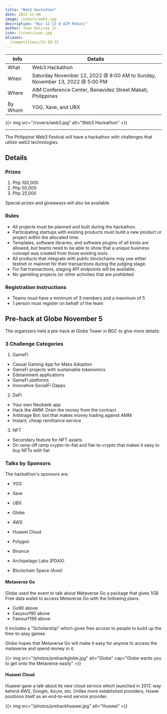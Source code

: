 ```yaml
---
title: "Web3 Hackathon"
date: 2022-11-06
image: /covers/web3.jpg
description: "Nov 12-13 @ AIM Makati"
author: Juan Dalisay Jr.
icon: /icons/juan.jpg
aliases:
  /competitions/22-10-25
---
```



Info | Details 
--- | ---
What | Web3 Hackathon
When | Saturday November 12, 2022 @ 8:00 AM to Sunday, November 13, 2022 @ 5:00 PM
Where | AIM Conference Center, Benavidez Street Makati, Philippines
By Whom | YGG, Xave, and UBX

{{< img src="/covers/web3.jpg" alt="Web3 Hackathon" >}}

---

The Philippine Web3 Festival will have a hackathon with challenges that utilize web3 technologies. 

## Details

### Prizes

1. Php 100,000
2. Php 50,000
3. Php 25,000

Special prizes and giveaways will also be available.

### Rules

- All projects must be planned and built during the hackathon. 
- Participating startups with existing products must build a new product or project within the allocated time.
- Templates, software libraries, and software plugins of all kinds are allowed, but teams need to be able to show that a unique business concept was created from those existing tools.
- All products that integrate with public blockchains may use either testnet or mainnet for their transactions during the judging stage. 
- For fiat transactions, staging API endpoints will be available.
- No gambling projects (or other activities that are prohibited

### Registration Instructions

- Teams must have a minimum of 3 members and a maximum of 5
- 1 person must register on behalf of the team


## Pre-hack at Globe November 5

The organizers held a pre-hack at Globe Tower in BGC to give more details: 

### 3 Challenge Categories

1. GameFi
  - Casual Gaming App for Mass Adoption
  - GameFi projects with sustainable tokenomics
  - Edutainment applications
  - GameFi platforms 
  - Innovative SocialFi Dapps

2. DeFi
  - Your own Neobank app
  - Hack the AMM: Drain the money from the contract
  - Arbitrage Bot: bot that makes money trading against AMM
  - Instant, cheap remittance service

3. NFT
  - Secondary feature for NFT assets
  - On ramp off ramp crypto-to-fiat and fiat-to-crypto that makes it easy to buy NFTs with fiat


### Talks by Sponsors

The hackathon's sponsors are:

- YGG
- Xave
- UBX

- Globe
- AWS
- Huawei Cloud

- Polygon
- Binance

- Archipelago Labs (PDAX)
- Blockchain Space (Axie)


#### Metaverse Go

Globe used the event to talk about Metaverse Go a package that gives 1GB Free data wallet to access Metaverse Go with the following plans:

- Go90 above
- Easysurf90 above
- Famsurf199 above

It includes a "Scholarship" which gives free access to people to build up the free-to-play games

Globe hopes that Metaverse Go will make it easy for anyone to access the metaverse and spend money in it.

{{< img src="/photos/prehackglobe.jpg" alt="Globe" cap="Globe wants you to get onto the Metaverse easily" >}}




#### Huawei Cloud

Huawei gave a talk about its new cloud service which launched in 2017, way behind AWS, Google, Azure, etc. Unlike more established providers, Huwei positions itself as an end-to-end service provider. 

{{< img src="/photos/prehackhuawei.jpg" alt="Huawei" >}}


